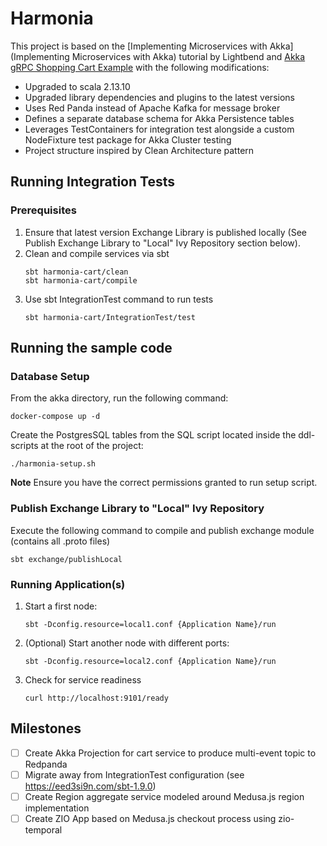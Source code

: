 # Harmonia

This project is based on the [Implementing Microservices with Akka](Implementing Microservices with Akka) tutorial by Lightbend and [Akka gRPC Shopping Cart Example](https://github.com/akka/akka-projection/tree/main/samples/grpc/shopping-cart-service-scala) with the following modifications:

- Upgraded to scala 2.13.10
- Upgraded library dependencies and plugins to the latest versions
- Uses Red Panda instead of Apache Kafka for message broker
- Defines a separate database schema for Akka Persistence tables
- Leverages TestContainers for integration test alongside a custom NodeFixture test package for Akka Cluster testing
- Project structure inspired by Clean Architecture pattern

## Running Integration Tests
### Prerequisites
1. Ensure that latest version Exchange Library is published locally (See Publish Exchange Library to "Local" Ivy Repository section below).
2. Clean and compile services via sbt
   ```
   sbt harmonia-cart/clean
   sbt harmonia-cart/compile
   ```
3. Use sbt IntegrationTest command to run tests
   ```
   sbt harmonia-cart/IntegrationTest/test
   ```

## Running the sample code

### Database Setup

From the akka directory, run the following command:
```shell
docker-compose up -d
```
Create the PostgresSQL tables from the SQL script located inside the ddl-scripts at the root of the project:
```shell
./harmonia-setup.sh
```
**Note**
Ensure you have the correct permissions granted to run setup script.

### Publish Exchange Library to "Local" Ivy Repository
Execute the following command to compile and publish exchange module (contains all .proto files)
```shell
sbt exchange/publishLocal
```

### Running Application(s)

1. Start a first node:

    ```
    sbt -Dconfig.resource=local1.conf {Application Name}/run
    ```

2. (Optional) Start another node with different ports:

    ```
    sbt -Dconfig.resource=local2.conf {Application Name}/run
    ```

3. Check for service readiness

    ```
    curl http://localhost:9101/ready
    ```



## Milestones
- [ ] Create Akka Projection for cart service to produce multi-event topic to Redpanda
- [ ] Migrate away from IntegrationTest configuration (see https://eed3si9n.com/sbt-1.9.0)
- [ ] Create Region aggregate service modeled around Medusa.js region implementation
- [ ] Create ZIO App based on Medusa.js checkout process using zio-temporal
